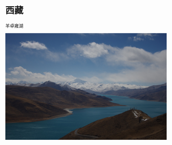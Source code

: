# 西藏

羊卓雍湖

![&#x7F8A;&#x5353;&#x96CD;&#x6E56; - 2&#x6708;&#x4EFD;&#xFF0C;&#x78B0;&#x5DE7;&#x521A;&#x521A;&#x4E0B;&#x8FC7;&#x4E00;&#x573A;&#x96EA;](.gitbook/assets/be6ca511-b3a5-4f39-81d4-f7befdc0fd8e.jpeg)



